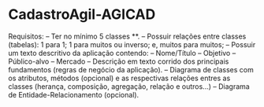 # CadastroAgil-AGICAD

Requisitos:
– Ter no mínimo 5 classes **.
– Possuir relações entre classes (tabelas): 1 para 1; 1 para muitos ou inverso; e,
muitos para muitos;
– Possuir um texto descritivo da aplicação contendo:
– Nome/Título
– Objetivo
– Público-alvo
– Mercado
– Descrição em texto corrido dos principais fundamentos (regras de negócio da
aplicação).
– Diagrama de classes com os atributos, métodos (opcional) e as respectivas
relações entres as classes (herança, composição, agregação, relação e outros...)
– Diagrama de Entidade-Relacionamento (opcional).
